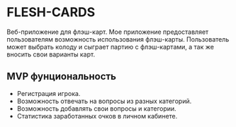 # FLESH-CARDS

Веб-приложение для флэш-карт. Мое приложение предоставляет пользователям возможность использования флэш-карты. Пользователь может выбрать колоду и сыграет партию с флэш-картами, а так же вносить свои варианты карт.

## MVP фунциональность
- Регистрация игрока.
- Возможность отвечать на вопросы из разных категорий.
- Возможность добавлять свои вопросы и категории.
- Статистика заработанных очков в личном кабинете.
